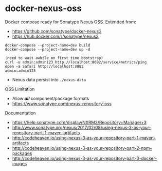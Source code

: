 # docker-nexus-oss

Docker compose ready for Sonatype Nexus OSS. Extended from:

- https://github.com/sonatype/docker-nexus3
- https://hub.docker.com/r/sonatype/nexus3

```
docker-compose --project-name=dev build
docker-compose --project-name=dev up -d

(need to wait awhile on first time bootstrap)
curl -u admin:admin123 http://localhost:8082/service/metrics/ping
open -a Safari http://localhost:8082
admin:admin123
```

- Nexus data persist into `./nexus-data`

OSS Limitation

- Allow ___all___ component/package formats
- https://www.sonatype.com/nexus-repository-oss


Documentation

- https://help.sonatype.com/display/NXRM3/Repository+Manager+3
- http://www.sonatype.org/nexus/2017/02/08/using-nexus-3-as-your-repository-part-1-maven-artifacts
- http://codeheaven.io/using-nexus-3-as-your-repository-part-1-maven-artifacts
- http://codeheaven.io/using-nexus-3-as-your-repository-part-2-npm-packages
- http://codeheaven.io/using-nexus-3-as-your-repository-part-3-docker-images
